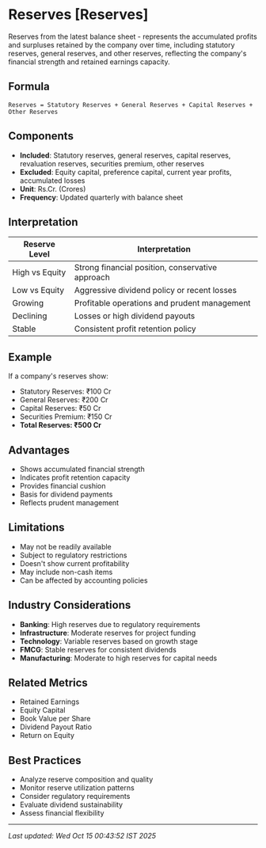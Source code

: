 # Reserves [Reserves]

Reserves from the latest balance sheet - represents the accumulated profits and surpluses retained by the company over time, including statutory reserves, general reserves, and other reserves, reflecting the company's financial strength and retained earnings capacity.

## Formula
```text
Reserves = Statutory Reserves + General Reserves + Capital Reserves + Other Reserves
```

## Components
- **Included**: Statutory reserves, general reserves, capital reserves, revaluation reserves, securities premium, other reserves
- **Excluded**: Equity capital, preference capital, current year profits, accumulated losses
- **Unit**: Rs.Cr. (Crores)
- **Frequency**: Updated quarterly with balance sheet

## Interpretation
| Reserve Level | Interpretation |
|---------------|----------------|
| High vs Equity | Strong financial position, conservative approach |
| Low vs Equity | Aggressive dividend policy or recent losses |
| Growing | Profitable operations and prudent management |
| Declining | Losses or high dividend payouts |
| Stable | Consistent profit retention policy |

## Example
If a company's reserves show:
- Statutory Reserves: ₹100 Cr
- General Reserves: ₹200 Cr
- Capital Reserves: ₹50 Cr
- Securities Premium: ₹150 Cr
- **Total Reserves: ₹500 Cr**

## Advantages
- Shows accumulated financial strength
- Indicates profit retention capacity
- Provides financial cushion
- Basis for dividend payments
- Reflects prudent management

## Limitations
- May not be readily available
- Subject to regulatory restrictions
- Doesn't show current profitability
- May include non-cash items
- Can be affected by accounting policies

## Industry Considerations
- **Banking**: High reserves due to regulatory requirements
- **Infrastructure**: Moderate reserves for project funding
- **Technology**: Variable reserves based on growth stage
- **FMCG**: Stable reserves for consistent dividends
- **Manufacturing**: Moderate to high reserves for capital needs

## Related Metrics
- Retained Earnings
- Equity Capital
- Book Value per Share
- Dividend Payout Ratio
- Return on Equity

## Best Practices
- Analyze reserve composition and quality
- Monitor reserve utilization patterns
- Consider regulatory requirements
- Evaluate dividend sustainability
- Assess financial flexibility

---
*Last updated: Wed Oct 15 00:43:52 IST 2025*
